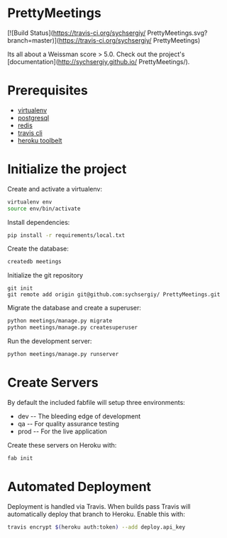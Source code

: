 # PrettyMeetings
[![Build Status](https://travis-ci.org/sychsergiy/ PrettyMeetings.svg?branch=master)](https://travis-ci.org/sychsergiy/ PrettyMeetings)

Its all about a Weissman score > 5.0. Check out the project's [documentation](http://sychsergiy.github.io/ PrettyMeetings/).

# Prerequisites
- [virtualenv](https://virtualenv.pypa.io/en/latest/)
- [postgresql](http://www.postgresql.org/)
- [redis](http://redis.io/)
- [travis cli](http://blog.travis-ci.com/2013-01-14-new-client/)
- [heroku toolbelt](https://toolbelt.heroku.com/)

# Initialize the project
Create and activate a virtualenv:

```bash
virtualenv env
source env/bin/activate
```
Install dependencies:

```bash
pip install -r requirements/local.txt
```
Create the database:

```bash
createdb meetings
```
Initialize the git repository

```
git init
git remote add origin git@github.com:sychsergiy/ PrettyMeetings.git
```

Migrate the database and create a superuser:
```bash
python meetings/manage.py migrate
python meetings/manage.py createsuperuser
```

Run the development server:
```bash
python meetings/manage.py runserver
```

# Create Servers
By default the included fabfile will setup three environments:

- dev -- The bleeding edge of development
- qa -- For quality assurance testing
- prod -- For the live application

Create these servers on Heroku with:

```bash
fab init
```

# Automated Deployment
Deployment is handled via Travis. When builds pass Travis will automatically deploy that branch to Heroku. Enable this with:
```bash
travis encrypt $(heroku auth:token) --add deploy.api_key
```
